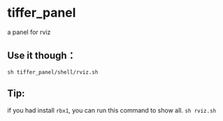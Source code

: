 # tiffer_panel
a panel for rviz

## Use it though：
```shell
sh tiffer_panel/shell/rviz.sh
```

## Tip:
if you had install `rbx1`, you can run this command to show all.
```sh rviz.sh```
